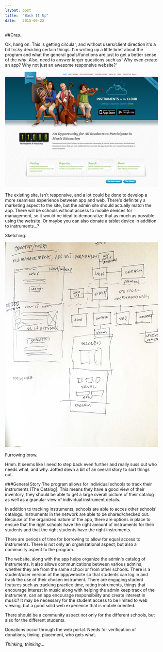 ```yaml
---
layout: post
title:  "Back It Up"
date:   2015-06-22
---
```


##Crap.

Ok, hang on. This is getting circular, and without users/client direction it's a bit tricky deciding certain things. I'm writing up a little brief about the program and what the general goals/functions are just to get a better sense of the *why*. Also, need to answer larger questions such as 'Why even create an app? Why not just an awesome responsive website?'

![current website](/img/old-web.png)

The existing site, isn't responsive, and a lot could be done to develop a more seamless experience between app and web. There's definitely a marketing aspect to the site, but the admin site should actually match the app. There will be schools without access to mobile devices for management, so it would be ideal to democratize that as much as possible using the website. Or maybe you can also donate a tablet device in addition to instruments...?

Sketching.

![web functions](/img/sketch-web.jpg)

Furrowing brow.

Hmm. It seems like I need to step back even further and really suss out who needs what, and why. Jotted down a bit of an overall story to sort things out.

###General Story
The program allows for individual schools to track their instruments [The Catalog]. This means they have a good view of their inventory, they should be able to get a large overall picture of their catalog as well as a granular view of individual instrument details.

In addition to tracking instruments, schools are able to acces other schools' catalogs. Instruments in the network are able to be shared/checked out. Because of the organized nature of the app, there are options in place to ensure that the right schools have the right amount of instruments for their students and that the right students have the right instruments.

There are periods of time for borrowing to allow for equal access to instruments. There is not only an organizational aspect, but also a community aspect to the program.

The website, along with the app helps organize the admin's catalog of instruments. It also allows communications between various admins, whether they are from the same school or from other schools. There is a student/user version of the app/website so that students can log in and track the use of their chosen instrument. There are engaging student features such as tracking practice time, rating instruments, things that encourage interest in music along with helping the admin keep track of the instrument, can an app encourage responsibility and create interest in music? It may be necessary for the student access to be limited to web viewing, but a good solid web experience that is mobile oriented.

There should be a community aspect not only for the different schools, but also for the different students.

Donations occur through the web portal. Needs for verification of donations, timing, placement, who gets what.

*Thinking, thinking...*